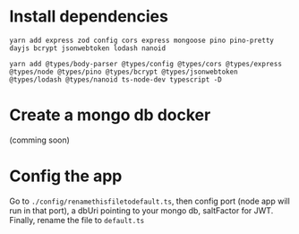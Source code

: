 # Install dependencies

```
yarn add express zod config cors express mongoose pino pino-pretty dayjs bcrypt jsonwebtoken lodash nanoid

yarn add @types/body-parser @types/config @types/cors @types/express @types/node @types/pino @types/bcrypt @types/jsonwebtoken @types/lodash @types/nanoid ts-node-dev typescript -D

```

# Create a mongo db docker
(comming soon)

# Config the app
Go to `./config/renamethisfiletodefault.ts`, then config port (node app will run in that port), a dbUri pointing to your mongo db, saltFactor for JWT.
Finally, rename the file to `default.ts`
